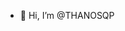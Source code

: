 - 👋 Hi, I’m @THANOSQP


<!---
THANOSQP/THANOSQP is a ✨ special ✨ repository because its `README.md` (this file) appears on your GitHub profile.
You can click the Preview link to take a look at your changes.
--->
